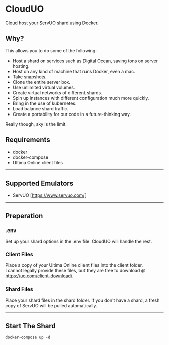 # CloudUO

Cloud host your ServUO shard using Docker.

## Why?

This allows you to do some of the following:

- Host a shard on services such as Digital Ocean, saving tons on server hosting.
- Host on any kind of machine that runs Docker, even a mac.
- Take snapshots.
- Clone the entire server box.
- Use unlimited virtual volumes.
- Create virtual networks of different shards.
- Spin up instances with different configuration much more quickly.
- Bring in the use of kubernetes.
- Load balance shard traffic.
- Create a portability for our code in a future-thinking way.

Really though, sky is the limit.

## Requirements

- docker
- docker-compose
- Ultima Online client files

---

## Supported Emulators

- ServUO [https://www.servuo.com/]

---

## Preperation

### .env

Set up your shard options in the .env file.  CloudUO will handle the rest.

### Client Files

Place a copy of your Ultima Online client files into the client folder.  
I cannot legally provide these files, but they are free to download @ https://uo.com/client-download/.


### Shard Files

Place your shard files in the shard folder.  If you don't have a shard, a fresh copy of ServUO will be pulled automatically.

---

## Start The Shard

```docker-compose up -d```